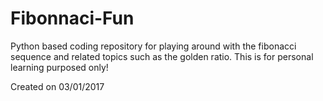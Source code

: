 # Fibonnaci-Fun
Python based coding repository for playing around with the fibonacci sequence and related topics such as the golden ratio. This is for personal learning purposed only!

Created on 03/01/2017
